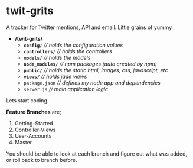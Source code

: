 # twit-grits
A tracker for Twitter mentions, API and email. Little grains of yummy


- **/twit-grits/**
	-   **`config/`**         *// holds the configuration values*
	-   **`controllers/`**    *// holds the controllers*
	-   **`models/`**         *// holds the models*
	-   **`node_modules/`**   *// npm packages (auto created by npm)*
	-   **`public/`**         *// holds the static html, images, css, javascript, etc*
	-   **`views/`**          *// holds jade views*
	-   `package.json`    *// defines my node app and dependencies*
	-   `server.js`       *// main application logic*

Lets start coding. 

**Feature Branches** are;
1. Getting-Started
1. Controller-Views
1. User-Accounts
2. Master

You should be able to look at each branch and figure out what was added, or roll back to branch before.



